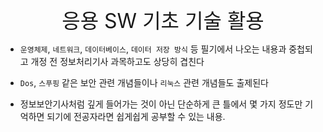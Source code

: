 
<br>

<div style="font-size: xx-large; text-align: center">
  응용 SW 기초 기술 활용
</div>

- `운영체제`, `네트워크`, `데이터베이스`, `데이터 저장 방식` 등 필기에서 나오는 내용과 중첩되고 개정 전 정보처리기사 과목하고도 상당히 겹친다


- `Dos`, `스푸핑` 같은 보안 관련 개념들이나 `리눅스` 관련 개념들도 출제된다


- 정보보안기사처럼 깊게 들어가는 것이 아닌 단순하게 큰 틀에서 몇 가지 정도만 기억하면 되기에 전공자라면 쉽게쉽게 공부할 수 있는 내용.